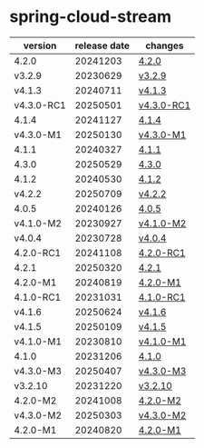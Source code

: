 # spring-cloud-stream	


|version|release date|changes|
|---|---|---|
|4.2.0|20241203|[4.2.0](./4.2.0-20241203.md)|
|v3.2.9|20230629|[v3.2.9](./v3.2.9-20230629.md)|
|v4.1.3|20240711|[v4.1.3](./v4.1.3-20240711.md)|
|v4.3.0-RC1|20250501|[v4.3.0-RC1](./v4.3.0-RC1-20250501.md)|
|4.1.4|20241127|[4.1.4](./4.1.4-20241127.md)|
|v4.3.0-M1|20250130|[v4.3.0-M1](./v4.3.0-M1-20250130.md)|
|4.1.1|20240327|[4.1.1](./4.1.1-20240327.md)|
|4.3.0|20250529|[4.3.0](./4.3.0-20250529.md)|
|4.1.2|20240530|[4.1.2](./4.1.2-20240530.md)|
|v4.2.2|20250709|[v4.2.2](./v4.2.2-20250709.md)|
|4.0.5|20240126|[4.0.5](./4.0.5-20240126.md)|
|v4.1.0-M2|20230927|[v4.1.0-M2](./v4.1.0-M2-20230927.md)|
|v4.0.4|20230728|[v4.0.4](./v4.0.4-20230728.md)|
|4.2.0-RC1|20241108|[4.2.0-RC1](./4.2.0-RC1-20241108.md)|
|4.2.1|20250320|[4.2.1](./4.2.1-20250320.md)|
|4.2.0-M1|20240819|[4.2.0-M1](./4.2.0-M1-20240819.md)|
|4.1.0-RC1|20231031|[4.1.0-RC1](./4.1.0-RC1-20231031.md)|
|v4.1.6|20250624|[v4.1.6](./v4.1.6-20250624.md)|
|v4.1.5|20250109|[v4.1.5](./v4.1.5-20250109.md)|
|v4.1.0-M1|20230810|[v4.1.0-M1](./v4.1.0-M1-20230810.md)|
|4.1.0|20231206|[4.1.0](./4.1.0-20231206.md)|
|v4.3.0-M3|20250407|[v4.3.0-M3](./v4.3.0-M3-20250407.md)|
|v3.2.10|20231220|[v3.2.10](./v3.2.10-20231220.md)|
|4.2.0-M2|20241008|[4.2.0-M2](./4.2.0-M2-20241008.md)|
|v4.3.0-M2|20250303|[v4.3.0-M2](./v4.3.0-M2-20250303.md)|
|4.2.0-M1|20240820|[4.2.0-M1](./4.2.0-M1-20240820.md)|
